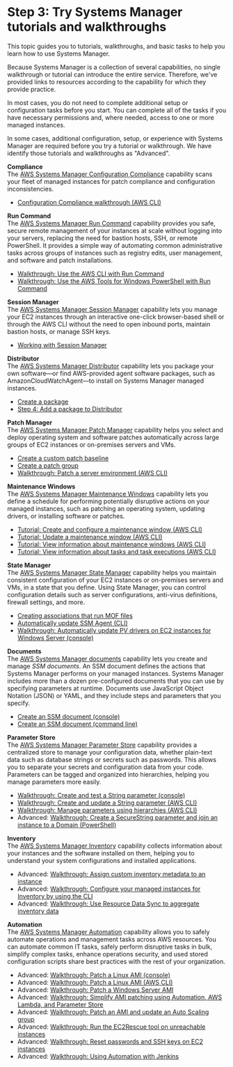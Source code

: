 # Step 3: Try Systems Manager tutorials and walkthroughs<a name="getting-started-walkthroughs"></a>

This topic guides you to tutorials, walkthroughs, and basic tasks to help you learn how to use Systems Manager\.

Because Systems Manager is a collection of several capabilities, no single walkthrough or tutorial can introduce the entire service\. Therefore, we've provided links to resources according to the capability for which they provide practice\.

In most cases, you do not need to complete additional setup or configuration tasks before you start\. You can complete all of the tasks if you have necessary permissions and, where needed, access to one or more managed instances\.

In some cases, additional configuration, setup, or experience with Systems Manager are required before you try a tutorial or walkthrough\. We have identify those tutorials and walkthroughs as "Advanced"\.

**Compliance**  
The [AWS Systems Manager Configuration Compliance](systems-manager-compliance.md) capability scans your fleet of managed instances for patch compliance and configuration inconsistencies\.
+ [Configuration Compliance walkthrough \(AWS CLI\)](sysman-compliance-walk.md)

**Run Command**  
The [AWS Systems Manager Run Command](execute-remote-commands.md) capability provides you safe, secure remote management of your instances at scale without logging into your servers, replacing the need for bastion hosts, SSH, or remote PowerShell\. It provides a simple way of automating common administrative tasks across groups of instances such as registry edits, user management, and software and patch installations\.
+ [Walkthrough: Use the AWS CLI with Run Command](walkthrough-cli.md)
+ [Walkthrough: Use the AWS Tools for Windows PowerShell with Run Command](walkthrough-powershell.md)

**Session Manager**  
The [AWS Systems Manager Session Manager](session-manager.md) capability lets you manage your EC2 instances through an interactive one\-click browser\-based shell or through the AWS CLI without the need to open inbound ports, maintain bastion hosts, or manage SSH keys\.
+ [Working with Session Manager](session-manager-working-with.md)

**Distributor**  
The [AWS Systems Manager Distributor](distributor.md) capability lets you package your own software—or find AWS\-provided agent software packages, such as AmazonCloudWatchAgent—to install on Systems Manager managed instances\.
+ [Create a package](distributor-working-with-packages-create.md)
+ [Step 4: Add a package to Distributor](distributor-working-with-packages-create.md#distributor-working-with-packages-add)

**Patch Manager**  
The [AWS Systems Manager Patch Manager](systems-manager-patch.md) capability helps you select and deploy operating system and software patches automatically across large groups of EC2 instances or on\-premises servers and VMs\.
+ [Create a custom patch baseline](sysman-patch-baseline-console.md)
+ [Create a patch group](sysman-patch-group-tagging.md)
+ [Walkthrough: Patch a server environment \(AWS CLI\)](sysman-patch-cliwalk.md)

**Maintenance Windows**  
The [AWS Systems Manager Maintenance Windows](systems-manager-maintenance.md) capability lets you define a schedule for performing potentially disruptive actions on your managed instances, such as patching an operating system, updating drivers, or installing software or patches\.
+ [Tutorial: Create and configure a maintenance window \(AWS CLI\)](maintenance-windows-cli-tutorials-create.md)
+ [Tutorial: Update a maintenance window \(AWS CLI\)](maintenance-windows-cli-tutorials-update.md)
+ [Tutorial: View information about maintenance windows \(AWS CLI\)](maintenance-windows-cli-tutorials-describe.md)
+ [Tutorial: View information about tasks and task executions \(AWS CLI\)](mw-cli-tutorial-task-info.md)

**State Manager**  
The [AWS Systems Manager State Manager](systems-manager-state.md) capability helps you maintain consistent configuration of your EC2 instances or on\-premises servers and VMs, in a state that you define\. Using State Manager, you can control configuration details such as server configurations, anti\-virus definitions, firewall settings, and more\.
+ [Creating associations that run MOF files](systems-manager-state-manager-using-mof-file.md)
+ [Automatically update SSM Agent \(CLI\)](sysman-state-cli.md)
+ [Walkthrough: Automatically update PV drivers on EC2 instances for Windows Server \(console\)](sysman-state-pvdriver.md)

**Documents**  
The [AWS Systems Manager documents](sysman-ssm-docs.md) capability lets you create and manage *SSM documents*\. An SSM document defines the actions that Systems Manager performs on your managed instances\. Systems Manager includes more than a dozen pre\-configured documents that you can use by specifying parameters at runtime\. Documents use JavaScript Object Notation \(JSON\) or YAML, and they include steps and parameters that you specify\. 
+ [Create an SSM document \(console\)](create-ssm-console.md)
+ [Create an SSM document \(command line\)](create-ssm-document-cli.md)

**Parameter Store**  
The [AWS Systems Manager Parameter Store](systems-manager-parameter-store.md) capability provides a centralized store to manage your configuration data, whether plain\-text data such as database strings or secrets such as passwords\. This allows you to separate your secrets and configuration data from your code\. Parameters can be tagged and organized into hierarchies, helping you manage parameters more easily\.
+ [Walkthrough: Create and test a String parameter \(console\)](sysman-paramstore-console.md)
+ [Walkthrough: Create and update a String parameter \(AWS CLI\)](sysman-paramstore-cli.md)
+ [Walkthrough: Manage parameters using hierarchies \(AWS CLI\)](sysman-paramstore-walk-hierarchies.md)
+ Advanced: [Walkthrough: Create a SecureString parameter and join an instance to a Domain \(PowerShell\)](sysman-param-securestring-walkthrough.md)

**Inventory**  
The [AWS Systems Manager Inventory](systems-manager-inventory.md) capability collects information about your instances and the software installed on them, helping you to understand your system configurations and installed applications\.
+ Advanced: [Walkthrough: Assign custom inventory metadata to an instance](sysman-inventory-walk-custom.md)
+ Advanced: [Walkthrough: Configure your managed instances for Inventory by using the CLI](sysman-inventory-cliwalk.md)
+ Advanced: [Walkthrough: Use Resource Data Sync to aggregate inventory data](sysman-inventory-resource-data-sync.md)

**Automation**  
The [AWS Systems Manager Automation](systems-manager-automation.md) capability allows you to safely automate operations and management tasks across AWS resources\. You can automate common IT tasks, safely perform disruptive tasks in bulk, simplify complex tasks, enhance operations security, and used stored configuration scripts share best practices with the rest of your organization\.
+ Advanced: [Walkthrough: Patch a Linux AMI \(console\)](automation-walk-patch-linux-ami-console.md)
+ Advanced: [Walkthrough: Patch a Linux AMI \(AWS CLI\)](automation-walk-patch-linux-ami-cli.md)
+ Advanced: [Walkthrough: Patch a Windows Server AMI](automation-walk-patch-windows-ami-cli.md)
+ Advanced: [Walkthrough: Simplify AMI patching using Automation, AWS Lambda, and Parameter Store](automation-walk-patch-windows-ami-simplify.md)
+ Advanced: [Walkthrough: Patch an AMI and update an Auto Scaling group](automation-walk-patch-windows-ami-autoscaling.md)
+ Advanced: [Walkthrough: Run the EC2Rescue tool on unreachable instances](automation-ec2rescue.md)
+ Advanced: [Walkthrough: Reset passwords and SSH keys on EC2 instances](automation-ec2reset.md)
+ Advanced: [Walkthrough: Using Automation with Jenkins](automation-jenkins.md)